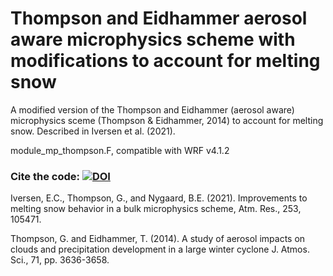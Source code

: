 # Thompson and Eidhammer aerosol aware microphysics scheme with modifications to account for melting snow

A modified version of the Thompson and Eidhammer (aerosol aware) microphysics sceme (Thompson & Eidhammer, 2014) to account for melting snow.
Described in Iversen et al. (2021).

module_mp_thompson.F, compatible with WRF v4.1.2


### Cite the code: [![DOI](https://zenodo.org/badge/426696845.svg)](https://zenodo.org/badge/latestdoi/426696845)


Iversen, E.C., Thompson, G., and Nygaard, B.E. (2021). Improvements to melting snow behavior in a bulk microphysics scheme, Atm. Res.,
253, 105471.

Thompson, G. and Eidhammer, T. (2014). A study of aerosol impacts on clouds and precipitation development in a large winter cyclone
J. Atmos. Sci., 71, pp. 3636-3658.
